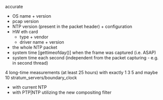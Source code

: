 accurate
*   OS name + version
*   pcap version
*   NTP version (present in the packet header) + configuration
*   HW eth card
    *   type + vendor
    *   driver name + version
*   the whole NTP packet
*   system time [gettimeofday()] when the frame was captured (i.e. ASAP)
*   system time each second (independent from the packet capturing - e.g. in second thread)

4 long-time measurements (at least 25 hours) with exactly 1 3 5 and maybe 10 stratum_servers/boundary_clock
*   with current NTP
*   with PTP|NTP utilizing the new compositing filter
